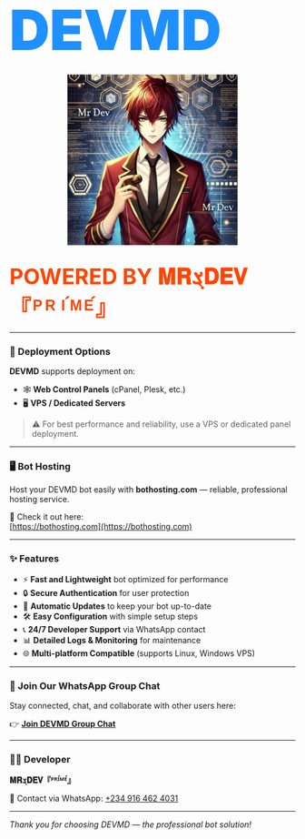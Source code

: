 # <span style="color:#1E90FF; font-size: 3.5em; font-weight: 900;">DEVMD</span>

<p align="center">
  <img src="assets/bot_image.jpg" alt="DEVMD Bot" width="300" />
</p>

## <span style="color:#FF4500; font-size: 1.8em;">POWERED BY <span style="font-family: 'Courier New', Courier, monospace;">𝐌𝐑ܮ𝐃𝐄𝐕『ᴾᴿᴵ́ᴹᴱ́』</span></span>

---

### 🚀 Deployment Options

**DEVMD** supports deployment on:

- 🕸️ **Web Control Panels** (cPanel, Plesk, etc.)  
- 🖥️ **VPS / Dedicated Servers**

> ⚠️ For best performance and reliability, use a VPS or dedicated panel deployment.

---

### 🖥️ Bot Hosting

Host your DEVMD bot easily with **bothosting.com** — reliable, professional hosting service.

🔗 Check it out here:  
[https://bothosting.com](https://bothosting.com)

---

### ✨ Features

- ⚡ **Fast and Lightweight** bot optimized for performance  
- 🔒 **Secure Authentication** for user protection  
- 🔄 **Automatic Updates** to keep your bot up-to-date  
- 🛠️ **Easy Configuration** with simple setup steps  
- 📞 **24/7 Developer Support** via WhatsApp contact  
- 📊 **Detailed Logs & Monitoring** for maintenance  
- 🌐 **Multi-platform Compatible** (supports Linux, Windows VPS)  

---

### 💬 Join Our WhatsApp Group Chat

Stay connected, chat, and collaborate with other users here:

👉 [**Join DEVMD Group Chat**](https://chat.whatsapp.com/BXroZtMlwDJ77FB883RZyl?mode=ac_t)

---

### 👨‍💻 Developer

**𝐌𝐑ܮ𝐃𝐄𝐕『ᴾᴿᴵ́ᴹᴱ́』**

📱 Contact via WhatsApp: [ +234 916 462 4031 ](https://wa.me/2349164624031)

---

*Thank you for choosing DEVMD — the professional bot solution!*

